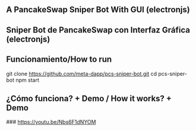 ## A PancakeSwap Sniper Bot With GUI (electronjs)
## Sniper Bot de PancakeSwap con Interfaz Gráfica (electronjs)


## Funcionamiento/How to run
git clone https://github.com/meta-dapp/pcs-sniper-bot.git
cd pcs-sniper-bot
npm start 


## ¿Cómo funciona? + Demo / How it works? + Demo
### https://youtu.be/Nbs6F1dNYOM
